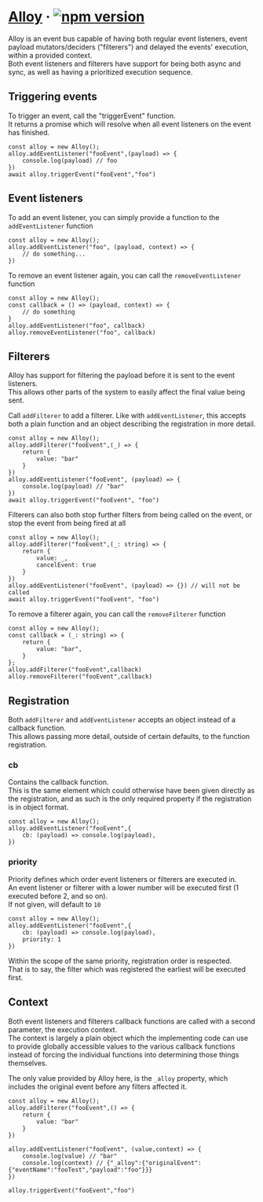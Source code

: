 # [Alloy](https://github.com/zethika/alloy) &middot; [![npm version](https://img.shields.io/npm/v/@zethika/alloy.svg?style=flat)](https://www.npmjs.com/package/@zethika/alloy) 

Alloy is an event bus capable of having both regular event listeners, event payload mutators/deciders ("filterers") and delayed the events' execution, within a provided context.  
Both event listeners and filterers have support for being both async and sync, as well as having a prioritized execution sequence.

## Triggering events
To trigger an event, call the "triggerEvent" function.  
It returns a promise which will resolve when all event listeners on the event has finished.

    const alloy = new Alloy();
    alloy.addEventListener("fooEvent",(payload) => {
        console.log(payload) // foo
    })
    await alloy.triggerEvent("fooEvent","foo")


## Event listeners
To add an event listener, you can simply provide a function to the `addEventListener` function

    const alloy = new Alloy();
    alloy.addEventListener("foo", (payload, context) => {
        // do something...
    })

To remove an event listener again, you can call the `removeEventListener` function

    const alloy = new Alloy();
    const callback = () => (payload, context) => {
        // do something
    }
    alloy.addEventListener("foo", callback)
    alloy.removeEventListener("foo", callback)

## Filterers
Alloy has support for filtering the payload before it is sent to the event listeners.  
This allows other parts of the system to easily affect the final value being sent.

Call `addFilterer` to add a filterer. Like with `addEventListener`, this accepts both a plain function and an object describing the registration in more detail.

    const alloy = new Alloy();
    alloy.addFilterer("fooEvent",(_) => {
        return {
            value: "bar"
        }
    })
    alloy.addEventListener("fooEvent", (payload) => {
        console.log(payload) // "bar"
    })
    await alloy.triggerEvent("fooEvent", "foo")

Filterers can also both stop further filters from being called on the event, or stop the event from being fired at all

    const alloy = new Alloy();
    alloy.addFilterer("fooEvent",(_: string) => {
        return {
            value: _,
            cancelEvent: true
        }
    })
    alloy.addEventListener("fooEvent", (payload) => {}) // will not be called
    await alloy.triggerEvent("fooEvent", "foo")

To remove a filterer again, you can call the `removeFilterer` function

    const alloy = new Alloy();
    const callback = (_: string) => {
        return {
            value: "bar",
        }
    };
    alloy.addFilterer("fooEvent",callback)
    alloy.removeFilterer("fooEvent",callback)


## Registration
Both `addFilterer` and `addEventListener` accepts an object instead of a callback function.  
This allows passing more detail, outside of certain defaults, to the function registration.

### cb
Contains the callback function.  
This is the same element which could otherwise have been given directly as the registration, and as such is the only required property if the registration is in object format.

    const alloy = new Alloy();
    alloy.addEventListener("fooEvent",{
        cb: (payload) => console.log(payload),
    })

### priority
Priority defines which order event listeners or filterers are executed in.  
An event listener or filterer with a lower number will be executed first (1 executed before 2, and so on).  
If not given, will default to `10`

    const alloy = new Alloy();
    alloy.addEventListener("fooEvent",{
        cb: (payload) => console.log(payload),
        priority: 1
    })

Within the scope of the same priority, registration order is respected.  
That is to say, the filter which was registered the earliest will be executed first.

## Context
Both event listeners and filterers callback functions are called with a second parameter, the execution context.  
The context is largely a plain object which the implementing code can use to provide globally accessible values to the various callback functions instead of forcing the individual functions into determining those things themselves.

The only value provided by Alloy here, is the `_alloy` property, which includes the original event before any filters affected it.

    const alloy = new Alloy();
    alloy.addFilterer("fooEvent",() => {
        return {
            value: "bar"
        }
    })

    alloy.addEventListener("fooEvent", (value,context) => {
        console.log(value) // "bar"
        console.log(context) // {"_alloy":{"originalEvent":{"eventName":"fooTest","payload":"foo"}}}
    })

    alloy.triggerEvent("fooEvent","foo")
